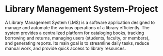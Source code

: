 # Library Management System-Project

A Library Management System (LMS) is a software application designed to manage and automate the various operations of a library efficiently. The system provides a centralized platform for cataloging books, tracking borrowing and returns, managing users (students, faculty, or members), and generating reports. Its main goal is to streamline daily tasks, reduce manual work, and provide quick access to library resources.
